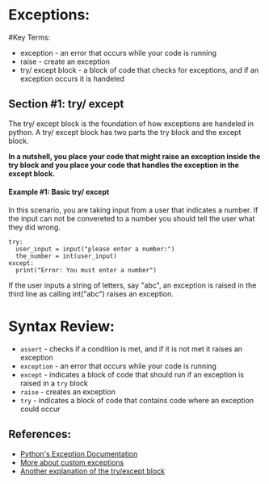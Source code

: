 # Exceptions:

#Key Terms:
* exception - an error that occurs while your code is running
* raise - create an exception
* try/ except block - a block of code that checks for exceptions, and if an exception occurs it is handeled 

## Section #1: try/ except
The try/ except block is the foundation of how exceptions are handeled in python. A try/ except block has two parts the try block and the except block. 

**In a nutshell, you place your code that might raise an exception inside the try block and you place your code that handles the exception in the except block.**

#### Example #1: Basic try/ except
In this scenario, you are taking input from a user that indicates a number. If the input can not be convereted to a number you should tell the user what they did wrong.

```
try:  
  user_input = input("please enter a number:")
  the_number = int(user_input)
except:
  print("Error: You must enter a number")
```

If the user inputs a string of letters, say "abc", an exception is raised in the third line as calling int("abc") raises an exception.

# Syntax Review:
* `assert` - checks if a condition is met, and if it is not met it raises an exception
* `exception` - an error that occurs while your code is running
* `except` - indicates a block of code that should run if an exception is raised in a `try` block
* `raise` - creates an exception
* `try` - indicates a block of code that contains code where an exception could occur

## References:
* [Python's Exception Documentation](https://docs.python.org/3/tutorial/errors.html)
* [More about custom exceptions](https://www.programiz.com/python-programming/user-defined-exception)
* [Another explanation of the try/except block](https://www.w3schools.com/python/python_try_except.asp)
